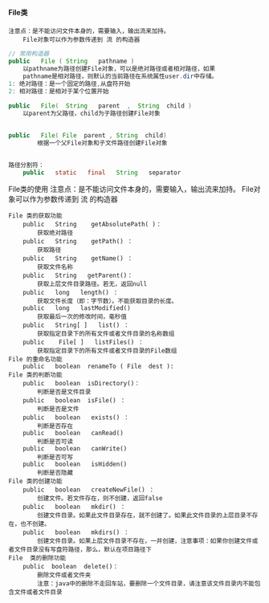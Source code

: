 



#### File类

```
注意点：是不能访问文件本身的，需要输入，输出流来加持。
	File对象可以作为参数传递到 流 的构造器
```

```java
// 常用构造器
public   File ( String   pathname )
	以pathname为路径创建File对象，可以是绝对路径或者相对路径，如果
	pathname是相对路径，则默认的当前路径在系统属性user.dir中存储。
1: 绝对路径：是一个固定的路径,从盘符开始
2: 相对路径：是相对于某个位置开始
    
public   File(  String   parent  ,  String  child )
	以parent为父路径，child为子路径创建File对象
    

public   File( File  parent , String  child)
		根据一个父File对象和子文件路径创建File对象
    
    
路径分割符：
	public   static   final   String   separator
```

File类的使用
	注意点：是不能访问文件本身的，需要输入，输出流来加持。
	File对象可以作为参数传递到 流 的构造器
	
	File 类的获取功能
		public   String    getAbsolutePath( )：
			获取绝对路径
		public   String    getPath() ：
			获取路径
		public   String    getName() ：
			获取文件名称
		public   String   getParent()：
			获取上层文件目录路径。若无，返回null
		public   long   length() ：
			获取文件长度（即：字节数）。不能获取目录的长度。
		public   long   lastModified()
			获取最后一次的修改时间，毫秒值
		public   String[ ]   list() ：
			获取指定目录下的所有文件或者文件目录的名称数组
		public    File[ ]   listFiles() ：
			获取指定目录下的所有文件或者文件目录的File数组
	File 的重命名功能
		public   boolean  renameTo ( File  dest ):
	File 类的判断功能
		public   boolean  isDirectory()：
			判断是否是文件目录
		public   boolean  isFile() ：
			判断是否是文件
		public   boolean   exists() ：
			判断是否存在
		public   boolean   canRead()
			判断是否可读
		public   boolean   canWrite()
			判断是否可写
		public   boolean   isHidden()
			判断是否隐藏
	File 类的创建功能
		public   boolean   createNewFile() ：
			创建文件。若文件存在，则不创建，返回false
		public   boolean   mkdir() ：
			创建文件目录。如果此文件目录存在，就不创建了。如果此文件目录的上层目录不存在，也不创建。
		public   boolean   mkdirs() ：
			创建文件目录。如果上层文件目录不存在，一并创建，注意事项：如果你创建文件或者文件目录没有写盘符路径，那么，默认在项目路径下
	File  类的删除功能
		public  boolean  delete()：
			删除文件或者文件夹
			注意：java中的删除不走回车站，要删除一个文件目录，请注意该文件目录内不能包含文件或者文件目录